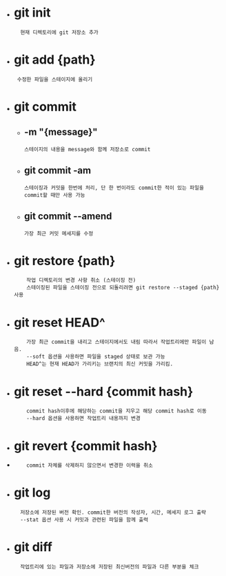 - # git init
        현재 디렉토리에 git 저장소 추가
- # git add {path}
       수정한 파일을 스테이지에 올리기
- # git commit
    - ## -m "{message}"
          스테이지의 내용을 message와 함께 저장소로 commit
    - ## git commit -am
          스테이징과 커밋을 한번에 처리, 단 한 번이라도 commit한 적이 있는 파일을 commit할 때만 사용 가능
    - ## git commit --amend
          가장 최근 커밋 메세지를 수정
- # git restore {path}
          작업 디렉토리의 변경 사항 취소 (스테이징 전)
          스테이징된 파일을 스테이징 전으로 되돌리려면 git restore --staged {path} 사용
- # git reset HEAD^
          가장 최근 commit을 내리고 스테이지에서도 내림 따라서 작업트리에만 파일이 남음.
          --soft 옵션을 사용하면 파일을 staged 상태로 보관 가능
          HEAD^는 현재 HEAD가 가리키는 브랜치의 최신 커밋을 가리킴.
- # git reset --hard {commit hash}
          commit hash이후에 해당하는 commit을 지우고 해당 commit hash로 이동
          --hard 옵션을 사용하면 작업트리 내용까지 변경
- # git revert {commit hash}
-         commit 자체를 삭제하지 않으면서 변경한 이력을 취소
  
- # git log
        저장소에 저장된 버전 확인. commit한 버전의 작성자, 시간, 메세지 로그 출략
        --stat 옵션 사용 시 커밋과 관련된 파일을 함께 출력
- # git diff
        작업트리에 있는 파일과 저장소에 저장된 최신버전의 파일과 다른 부분을 체크

  
